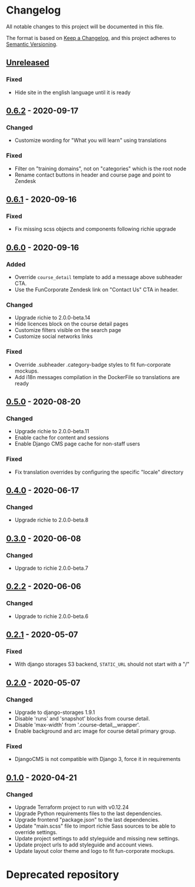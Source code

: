 # Changelog

All notable changes to this project will be documented in this file.

The format is based on [Keep a Changelog](https://keepachangelog.com/en/1.0.0/),
and this project adheres to [Semantic
Versioning](https://semver.org/spec/v2.0.0.html).

## [Unreleased]

### Fixed

- Hide site in the english language until it is ready

## [0.6.2] - 2020-09-17

### Changed

- Customize wording for "What you will learn" using translations

### Fixed

- Filter on "training domains", not on "categories" which is the root node
- Rename contact buttons in header and course page and point to Zendesk

## [0.6.1] - 2020-09-16

### Fixed

- Fix missing scss objects and components following richie upgrade

## [0.6.0] - 2020-09-16

### Added

- Override `course_detail` template to add a message above subheader CTA.
- Use the FunCorporate Zendesk link on "Contact Us" CTA in header.

### Changed

- Upgrade richie to 2.0.0-beta.14
- Hide licences block on the course detail pages
- Customize filters visible on the search page
- Customize social networks links

### Fixed
- Override .subheader .category-badge styles to fit fun-corporate mockups.
- Add i18n messages compilation in the DockerFile so translations are ready

## [0.5.0] - 2020-08-20

### Changed

- Upgrade richie to 2.0.0-beta.11
- Enable cache for content and sessions
- Enable Django CMS page cache for non-staff users

### Fixed

- Fix translation overrides by configuring the specific "locale" directory

## [0.4.0] - 2020-06-17

### Changed

- Upgrade richie to 2.0.0-beta.8

## [0.3.0] - 2020-06-08

### Changed

- Upgrade to richie 2.0.0-beta.7

## [0.2.2] - 2020-06-06

### Changed

- Upgrade to richie 2.0.0-beta.6

## [0.2.1] - 2020-05-07

### Fixed

- With django storages S3 backend, `STATIC_URL` should not start with a "/"

## [0.2.0] - 2020-05-07

### Changed

- Upgrade to django-storages 1.9.1
- Disable 'runs' and 'snapshot' blocks from course detail.
- Disable 'max-width' from '.course-detail__wrapper'.
- Enable background and arc image for course detail primary group.

### Fixed

- DjangoCMS is not compatible with Django 3, force it in requirements

## [0.1.0] - 2020-04-21

### Changed

- Upgrade Terraform project to run with v0.12.24
- Upgrade Python requirements files to the last dependencies.
- Upgrade frontend "package.json" to the last dependencies.
- Update "main.scss" file to import richie Sass sources to be able to
  override settings.
- Update project settings to add styleguide and missing new settings.
- Update project urls to add styleguide and account views.
- Update layout color theme and logo to fit fun-corporate mockups.

[unreleased]: https://github.com/openfun/richie-site-factory/compare/funcorporate-0.6.2...HEAD
[0.6.2]: https://github.com/openfun/richie-site-factory/compare/funcorporate-0.6.1...funcorporate-0.6.2
[0.6.1]: https://github.com/openfun/richie-site-factory/compare/funcorporate-0.6.0...funcorporate-0.6.1
[0.6.0]: https://github.com/openfun/richie-site-factory/compare/funcorporate-0.5.0...funcorporate-0.6.0
[0.5.0]: https://github.com/openfun/richie-site-factory/compare/funcorporate-0.4.0...funcorporate-0.5.0
[0.4.0]: https://github.com/openfun/richie-site-factory/compare/funcorporate-0.3.0...funcorporate-0.4.0
[0.3.0]: https://github.com/openfun/richie-site-factory/compare/funcorporate-0.2.2...funcorporate-0.3.0
[0.2.2]: https://github.com/openfun/richie-site-factory/releases/tag/funcorporate-0.2.2

# Deprecated repository
[0.2.1]: https://github.com/openfun/fun-corporate/compare/v0.2.0...v0.2.1
[0.2.0]: https://github.com/openfun/fun-corporate/compare/v0.1.0...v0.2.0
[0.1.0]: https://github.com/openfun/fun-corporate/releases/tag/v0.1.0
